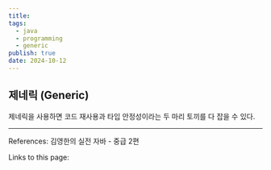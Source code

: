 ```yaml
---
title: 
tags:
  - java
  - programming
  - generic
publish: true
date: 2024-10-12
---
```

## 제네릭 (Generic)
제네릭을 사용하면 코드 재사용과 타입 안정성이라는 두 마리 토끼를 다 잡을 수 있다.


---
References: 김영한의 실전 자바 - 중급 2편

Links to this page: 